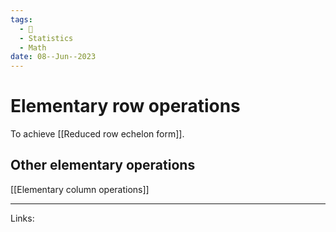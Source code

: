 ```yaml
---
tags:
  - 🌱
  - Statistics
  - Math
date: 08--Jun--2023
---
```


# Elementary row operations
To achieve [[Reduced row echelon form]].
## Other elementary operations
[[Elementary column operations]]

---
Links: 